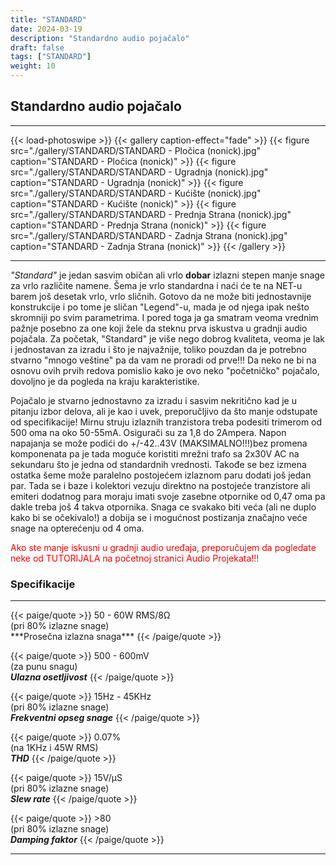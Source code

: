 ```yaml
---
title: "STANDARD"
date: 2024-03-19
description: "Standardno audio pojačalo"
draft: false
tags: ["STANDARD"]
weight: 10
---
```

## Standardno audio pojačalo
<hr>
{{< load-photoswipe >}}
{{< gallery caption-effect="fade" >}}
  {{< figure src="./gallery/STANDARD/STANDARD - Pločica (nonick).jpg" caption="STANDARD - Pločica (nonick)" >}}
  {{< figure src="./gallery/STANDARD/STANDARD - Ugradnja (nonick).jpg" caption="STANDARD - Ugradnja (nonick)" >}}
  {{< figure src="./gallery/STANDARD/STANDARD - Kućište (nonick).jpg" caption="STANDARD - Kućište (nonick)" >}}
  {{< figure src="./gallery/STANDARD/STANDARD - Prednja Strana (nonick).jpg" caption="STANDARD - Prednja Strana (nonick)" >}}
  {{< figure src="./gallery/STANDARD/STANDARD - Zadnja Strana (nonick).jpg" caption="STANDARD - Zadnja Strana (nonick)" >}}
{{< /gallery >}}
<hr>

*"Standard"* je jedan sasvim običan ali vrlo **dobar** izlazni stepen manje snage za vrlo različite namene. Šema je vrlo standardna i naći će te na NET-u barem još desetak vrlo, vrlo sličnih. Gotovo da ne može biti jednostavnije konstrukcije i po tome je sličan "Legend"-u, mada je od njega ipak nešto skromniji po svim parametrima. I pored toga ja ga smatram veoma vrednim pažnje posebno za one koji žele da steknu prva iskustva u gradnji audio pojačala. Za početak, "Standard" je više nego dobrog kvaliteta, veoma je lak i jednostavan za izradu i što je najvažnije, toliko pouzdan da je potrebno stvarno "mnogo veštine" pa da vam ne proradi od prve!!! Da neko ne bi na osnovu ovih prvih redova pomislio kako je ovo neko "početničko" pojačalo, dovoljno je da pogleda na kraju karakteristike.

Pojačalo je stvarno jednostavno za izradu i sasvim nekritično kad je u pitanju izbor delova, ali je kao i uvek, preporučljivo da što manje odstupate od specifikacije! Mirnu struju izlaznih tranzistora treba podesiti trimerom od 500 oma na oko 50-55mA. Osigurači su za 1,8 do 2Ampera. Napon napajanja se može podići do +/-42..43V (MAKSIMALNO!!!)bez promena komponenata pa je tada moguće koristiti mrežni trafo sa 2x30V AC na sekundaru što je jedna od standardnih vrednosti. Takođe se bez izmena ostatka šeme može paralelno postojećem izlaznom paru dodati još jedan par. Tada se i baze i kolektori vezuju direktno na postojeće tranzistore ali emiteri dodatnog para moraju imati svoje zasebne otpornike od 0,47 oma pa dakle treba još 4 takva otpornika. Snaga ce svakako biti veća (ali ne duplo kako bi se očekivalo!) a dobija se i mogućnost postizanja značajno veće snage na opterećenju od 4 oma.

<p style="color: red;" class="text-center">Ako ste manje iskusni u gradnji audio uređaja, preporučujem da pogledate neke od TUTORIJALA na početnoj stranici Audio Projekata!!!</p>

### Specifikacije
<hr>
{{< paige/quote >}}
50 - 60W RMS/8Ω<br>(pri 80% izlazne snage)<br>***Prosečna izlazna snaga***
{{< /paige/quote >}}

{{< paige/quote >}}
500 - 600mV<br>(za punu snagu)<br>***Ulazna osetljivost***
{{< /paige/quote >}}
  
{{< paige/quote >}}
15Hz - 45KHz<br>(pri 80% izlazne snage)<br>***Frekventni opseg snage***
{{< /paige/quote >}}

{{< paige/quote >}}
0.07%<br>(na 1KHz i 45W RMS)<br>***THD***
{{< /paige/quote >}}

{{< paige/quote >}}
15V/μS<br>(pri 80% izlazne snage)<br>***Slew rate***
{{< /paige/quote >}}

{{< paige/quote >}}
&#62;80<br>(pri 80% izlazne snage)<br>***Damping faktor***
{{< /paige/quote >}}
<hr>
